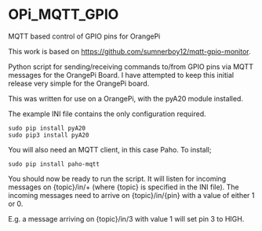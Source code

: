 # OPi_MQTT_GPIO
MQTT based control of GPIO pins for OrangePi

This work is based on https://github.com/sumnerboy12/mqtt-gpio-monitor. 

Python script for sending/receiving commands to/from GPIO pins via MQTT messages for the OrangePi Board. I have attempted to keep this initial release very simple for the OrangePi board.

This was written for use on a OrangePi, with the pyA20 module installed. 

The example INI file contains the only configuration required. 

    sudo pip install pyA20
    sudo pip3 install pyA20

You will also need an MQTT client, in this case Paho. To install;

    sudo pip install paho-mqtt

You should now be ready to run the script. It will listen for incoming messages on 
{topic}/in/+ (where {topic} is specified in the INI file). 
The incoming messages need to arrive on {topic}/in/{pin} with a value of either 1 or 0.

E.g. a message arriving on {topic}/in/3 with value 1 will set pin 3 to HIGH.

